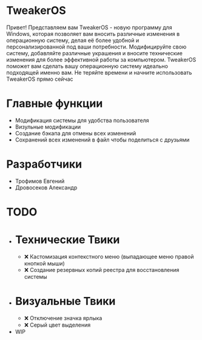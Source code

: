 # TweakerOS
Привет! Представляем вам TweakerOS - новую программу для Windows, которая позволяет вам вносить различные изменения в операционную систему, делая её более удобной и персонализированной под ваши потребности. Модифицируйте свою систему, добавляйте различные украшения и вносите технические изменения для более эффективной работы за компьютером. TweakerOS поможет вам сделать вашу операционную систему идеально подходящей именно вам. Не теряйте времени и начните использовать TweakerOS прямо сейчас

# Главные функции
- Модификация системы для удобства пользователя
- Визульные модификации
- Создание бэкапа для отмены всех изменений
- Сохранений всех изменений в файл чтобы поделиться с друзьями

# Разработчики
- Трофимов Евгений
- Дровосеков Александр

# TODO
- # Технические Твики
  - ❌ Кастомизация контекстного меню (выпадающее меню правой кнопкой мыши)
  - ❌ Создание резервных копий реестра для восстановления системы
- # Визуальные Твики
  - ❌ Отключение значка ярлыка
  - ❌ Серый цвет выделения
- WIP
